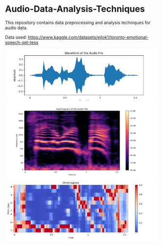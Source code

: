 # Audio-Data-Analysis-Techniques
This repository contains data preprocessing and analysis techniques for audio data.

Data used: https://www.kaggle.com/datasets/ejlok1/toronto-emotional-speech-set-tess

<img src='Waveform.png'>
<img src='Spectrogram.png'>
<img src='Chromogram.png'>
